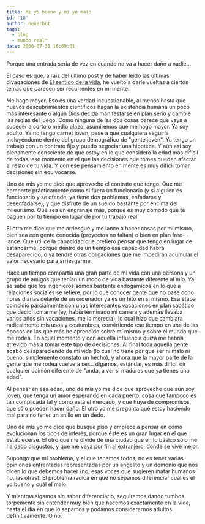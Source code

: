 ```yaml
---
title: Mi yo bueno y mi yo malo
id: '18'
author: neverbot
tags:
  - blog
  - mundo real™
date: 2006-07-31 16:09:01
---
```


Porque una entrada seria de vez en cuando no va a hacer daño a nadie...

El caso es que, a raíz del [último post](/creatividad-en-excel/) y de haber leído las últimas divagaciones de [El sentido de la vida](http://www.elsentidodelavida.net/node/342), he vuelto a darle vueltas a ciertos temas que parecen ser recurrentes en mi mente.

Me hago mayor. Eso es una verdad incuestionable, al menos hasta que nuevos descubrimientos científicos hagan la existencia humana un poco más interesante o algún Dios decida manifestarse en plan serio y cambie las reglas del juego. Como ninguna de las dos cosas parece que vaya a suceder a corto o medio plazo, asumiremos que me hago mayor. Ya soy adulto. Ya no tengo carnet joven, pese a que cualquiera seguiría incluyéndome dentro del grupo demográfico de "gente joven". Ya tengo un trabajo con un contrato fijo y puedo negociar una hipoteca. Y aún así soy plenamente consciente de que estoy en lo que considero la edad más difícil de todas, ese momento en el que las decisiones que tomes pueden afectar al resto de tu vida. Y con ese pensamiento en mente es muy difícil tomar decisiones sin equivocarse.

Uno de mis yo me dice que aproveche el contrato que tengo. Que me comporte prácticamente como si fuera un funcionario (y si alguien es funcionario y se ofende, ya tiene dos problemas, enfadarse y desenfadarse), y que disfrute de un sueldo bastante por encima del mileurismo. Que sea un engranaje más, porque es muy cómodo que te paguen por tu tiempo en lugar de por tu trabajo real.

El otro me dice que me arriesgue y me lance a hacer cosas por mí mismo, bien sea con gente conocida (proyectos no faltan) o bien en plan free-lance. Que utilice la capacidad que prefiero pensar que tengo en lugar de estancarme, porque dentro de un tiempo esa capacidad habrá desaparecido, o ya tendré otras obligaciones que me impedirán acumular el valor necesario para arriesgarme.

Hace un tiempo compartía una gran parte de mi vida con una persona y un grupo de amigos que tenían un modo de vida bastante diferente al mío. Ya se sabe que los ingenieros somos bastánte endogámicos en lo que a relaciones sociales se refiere, por lo que conocer gente que no pase ocho horas diarias delante de un ordenador ya es un hito en sí mismo. Esa etapa coincidió parcialmente con unas interesantes vacaciones en plan sabático que decidí tomarme (ey, había terminado mi carrera y además llevaba varios años sin vacaciones, me lo merecía), lo cual hizo que cambiara radicalmente mis usos y costumbres, convirtiendo ese tiempo en una de las épocas en las que más he aprendido sobre mí mismo y sobre el mundo que me rodea. En aquel momento y con aquella influencia quizá me habría atrevido más a tomar este tipo de decisiones. Al final toda aquella gente acabó desapareciendo de mi vida (lo cual no tiene por qué ser ni malo ni bueno, simplemente constato un hecho), y ahora que la mayor parte de la gente que me rodea vuelve a ser... digamos, estándar, es más difícil oír cualquier opinión diferente de "anda, a ver si maduras que ya tienes una edad".

Al pensar en esa edad, uno de mis yo me dice que aproveche que aún soy joven, que tenga un amor esperando en cada puerto, cosa que tampoco es tan complicada tal y como está el mercado, y que huya de compromisos que sólo pueden hacer daño. El otro yo me pregunta qué estoy haciendo mal para no tener un anillo en un dedo.

Uno de mis yo me dice que busque piso y empiece a pensar en cómo evolucionan los tipos de interés, porque éste es un gran lugar en el que establecerse. El otro que me olvide de una ciudad que en lo básico sólo me ha dado disgustos, y que me vaya por fin al extranjero, donde se vive mejor.

Supongo que mi problema, y el que tenemos todos, no es tener varias opiniones enfrentadas representadas por un angelito y un demonio que nos dicen lo que debemos hacer (no, esas voces que sugieren matar humanos no, las otras). El problema radica en que no sepamos diferenciar cuál es el yo bueno y cuál el malo.

Y mientras sigamos sin saber diferenciarlo, seguiremos dando tumbos torpemente sin entender muy bien qué hacemos exactamente en la vida, hasta el día en que lo sepamos y podamos considerarnos adultos definitivamente. O no.